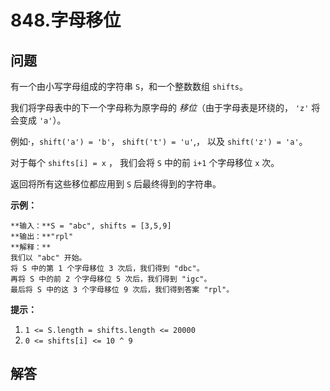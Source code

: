 # 848.字母移位

## 问题

有一个由小写字母组成的字符串 `S`，和一个整数数组 `shifts`。

我们将字母表中的下一个字母称为原字母的 *移位*（由于字母表是环绕的， `'z'` 将会变成 `'a'`）。

例如·，`shift('a') = 'b'`， `shift('t') = 'u'`,， 以及 `shift('z') = 'a'`。

对于每个 `shifts[i] = x` ， 我们会将 `S` 中的前 `i+1` 个字母移位 `x` 次。

返回将所有这些移位都应用到 `S` 后最终得到的字符串。

**示例：**

```
**输入：**S = "abc", shifts = [3,5,9]
**输出：**"rpl"
**解释：**
我们以 "abc" 开始。
将 S 中的第 1 个字母移位 3 次后，我们得到 "dbc"。
再将 S 中的前 2 个字母移位 5 次后，我们得到 "igc"。
最后将 S 中的这 3 个字母移位 9 次后，我们得到答案 "rpl"。

```

**提示：**

1. `1 <= S.length = shifts.length <= 20000`
2. `0 <= shifts[i] <= 10 ^ 9`



## 解答

